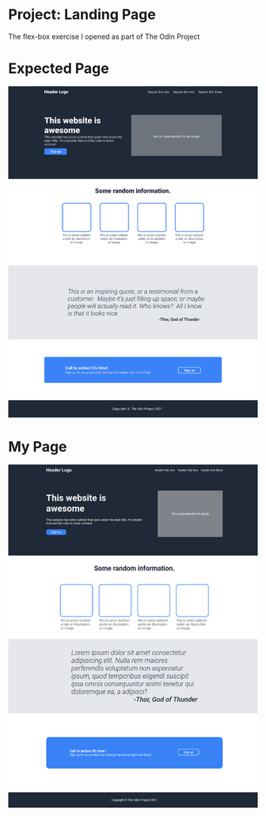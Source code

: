 # Project: Landing Page
The flex-box exercise I opened as part of The Odin Project

# Expected Page
![Expected Page](/src/images/expected.png "Expected Page")

# My Page
![My Page](/src/images/my-page.png "My Page")